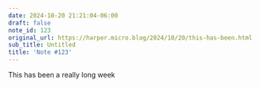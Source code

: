 ```yaml
---
date: 2024-10-20 21:21:04-06:00
draft: false
note_id: 123
original_url: https://harper.micro.blog/2024/10/20/this-has-been.html
sub_title: Untitled
title: 'Note #123'
---
```


This has been a really long week